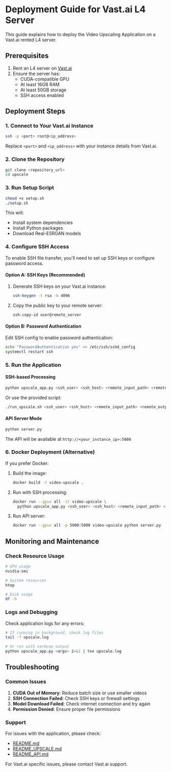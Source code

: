 # Deployment Guide for Vast.ai L4 Server

This guide explains how to deploy the Video Upscaling Application on a Vast.ai rented L4 server.

## Prerequisites

1. Rent an L4 server on [Vast.ai](https://vast.ai/)
2. Ensure the server has:
   - CUDA-compatible GPU
   - At least 16GB RAM
   - At least 50GB storage
   - SSH access enabled

## Deployment Steps

### 1. Connect to Your Vast.ai Instance

```bash
ssh -p <port> root@<ip_address>
```

Replace `<port>` and `<ip_address>` with your instance details from Vast.ai.

### 2. Clone the Repository

```bash
git clone <repository_url>
cd upscale
```

### 3. Run Setup Script

```bash
chmod +x setup.sh
./setup.sh
```

This will:
- Install system dependencies
- Install Python packages
- Download Real-ESRGAN models

### 4. Configure SSH Access

To enable SSH file transfer, you'll need to set up SSH keys or configure password access.

#### Option A: SSH Keys (Recommended)

1. Generate SSH keys on your Vast.ai instance:
   ```bash
   ssh-keygen -t rsa -b 4096
   ```

2. Copy the public key to your remote server:
   ```bash
   ssh-copy-id user@remote_server
   ```

#### Option B: Password Authentication

Edit SSH config to enable password authentication:
```bash
echo "PasswordAuthentication yes" >> /etc/ssh/sshd_config
systemctl restart ssh
```

### 5. Run the Application

#### SSH-based Processing

```bash
python upscale_app.py <ssh_user> <ssh_host> <remote_input_path> <remote_output_path>
```

Or use the provided script:
```bash
./run_upscale.sh <ssh_user> <ssh_host> <remote_input_path> <remote_output_path>
```

#### API Server Mode

```bash
python server.py
```

The API will be available at `http://<your_instance_ip>:5000`

### 6. Docker Deployment (Alternative)

If you prefer Docker:

1. Build the image:
   ```bash
   docker build -t video-upscale .
   ```

2. Run with SSH processing:
   ```bash
   docker run --gpus all -it video-upscale \
     python upscale_app.py <ssh_user> <ssh_host> <remote_input_path> <remote_output_path>
   ```

3. Run API server:
   ```bash
   docker run --gpus all -p 5000:5000 video-upscale python server.py
   ```

## Monitoring and Maintenance

### Check Resource Usage

```bash
# GPU usage
nvidia-smi

# System resources
htop

# Disk usage
df -h
```

### Logs and Debugging

Check application logs for any errors:
```bash
# If running in background, check log files
tail -f upscale.log

# Or run with verbose output
python upscale_app.py <args> 2>&1 | tee upscale.log
```

## Troubleshooting

### Common Issues

1. **CUDA Out of Memory**: Reduce batch size or use smaller videos
2. **SSH Connection Failed**: Check SSH keys or firewall settings
3. **Model Download Failed**: Check internet connection and try again
4. **Permission Denied**: Ensure proper file permissions

### Support

For issues with the application, please check:
- [README.md](README.md)
- [README_UPSCALE.md](README_UPSCALE.md)
- [README_API.md](README_API.md)

For Vast.ai specific issues, please contact Vast.ai support.